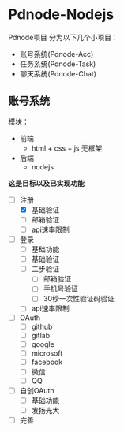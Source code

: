 # Pdnode-Nodejs
Pdnode项目
分为以下几个小项目：
- 账号系统(Pdnode-Acc)
- 任务系统(Pdnode-Task)
- 聊天系统(Pdnode-Chat)

## 账号系统
模块：
- 前端
  - html + css + js 无框架
- 后端
  - nodejs
 

**这是目标以及已实现功能**
- [ ] 注册
  - [x] 基础验证
  - [ ] 邮箱验证
  - [ ] api速率限制
- [ ] 登录
  - [ ] 基础功能
  - [ ] 基础验证
  - [ ] 二步验证
    - [ ] 邮箱验证
    - [ ] 手机号验证
    - [ ] 30秒一次性验证码验证
  - [ ] api速率限制
- [ ] OAuth
  - [ ] github
  - [ ] gitlab
  - [ ] google
  - [ ] microsoft
  - [ ] facebook
  - [ ] 微信
  - [ ] QQ
- [ ] 自创OAuth
  - [ ] 基础功能
  - [ ] 发扬光大
- [ ] 完善
